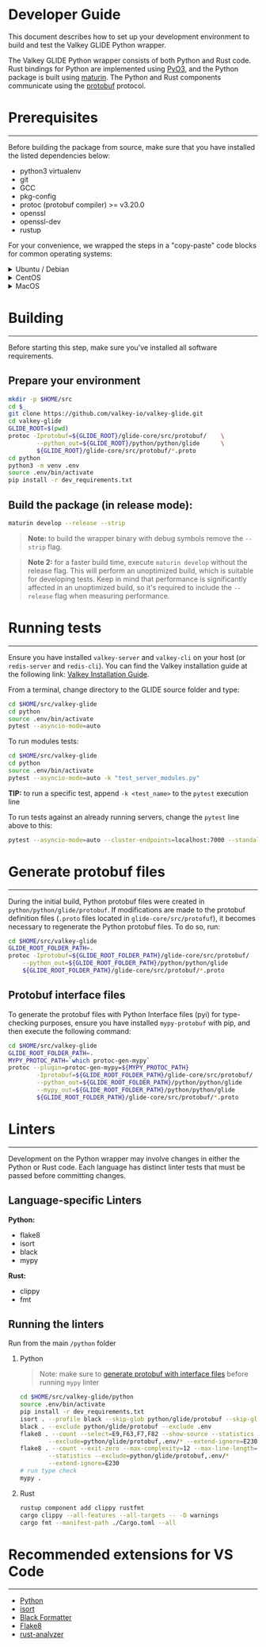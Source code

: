 # Developer Guide

This document describes how to set up your development environment to build and test the Valkey GLIDE Python wrapper.

The Valkey GLIDE Python wrapper consists of both Python and Rust code. Rust bindings for Python are implemented using [PyO3](https://github.com/PyO3/pyo3), and the Python package is built using [maturin](https://github.com/PyO3/maturin). The Python and Rust components communicate using the [protobuf](https://github.com/protocolbuffers/protobuf) protocol.

# Prerequisites
---

Before building the package from source, make sure that you have installed the listed dependencies below:


-   python3 virtualenv
-   git
-   GCC
-   pkg-config
-   protoc (protobuf compiler) >= v3.20.0
-   openssl
-   openssl-dev
-   rustup

For your convenience, we wrapped the steps in a "copy-paste" code blocks for common operating systems:

<details>
<summary>Ubuntu / Debian</summary>

```bash
sudo apt update -y
sudo apt install -y python3 python3-venv git gcc pkg-config openssl libssl-dev unzip
# Install rust
curl --proto '=https' --tlsv1.2 -sSf https://sh.rustup.rs | sh
source "$HOME/.cargo/env"
# Check that the Rust compiler is installed
rustc --version
# Install protobuf compiler
PB_REL="https://github.com/protocolbuffers/protobuf/releases"
# For other arch type from x86 example below, the signature of the curl url should be protoc-<version>-<os>-<arch>.zip,
# e.g. protoc-3.20.3-linux-aarch_64.zip for ARM64.
curl -LO $PB_REL/download/v3.20.3/protoc-3.20.3-linux-x86_64.zip
unzip protoc-3.20.3-linux-x86_64.zip -d $HOME/.local
export PATH="$PATH:$HOME/.local/bin"
# Check that the protobuf compiler is installed
protoc --version
```

</details>

<details>
<summary>CentOS</summary>

```bash
sudo yum update -y
sudo yum install -y python3 git gcc pkgconfig openssl openssl-devel unzip
pip3 install virtualenv
# Install rust
curl --proto '=https' --tlsv1.2 -sSf https://sh.rustup.rs | sh
source "$HOME/.cargo/env"
# Check that the Rust compiler is installed
rustc --version
# Install protobuf compiler
PB_REL="https://github.com/protocolbuffers/protobuf/releases"
curl -LO $PB_REL/download/v3.20.3/protoc-3.20.3-linux-x86_64.zip
unzip protoc-3.20.3-linux-x86_64.zip -d $HOME/.local
export PATH="$PATH:$HOME/.local/bin"
# Check that the protobuf compiler is installed
protoc --version
```

</details>

<details>
<summary>MacOS</summary>

```bash
brew update
brew install python3 git gcc pkgconfig protobuf@3 openssl virtualenv
curl --proto '=https' --tlsv1.2 -sSf https://sh.rustup.rs | sh
source "$HOME/.cargo/env"
# Check that the Rust compiler is installed
rustc --version
# Verify the Protobuf compiler installation
protoc --version

# If protoc is not found or does not work correctly, update the PATH
echo 'export PATH="/opt/homebrew/opt/protobuf@3/bin:$PATH"' >> /Users/$USER/.bash_profile
source /Users/$USER/.bash_profile
protoc --version
```

</details>

# Building
---

Before starting this step, make sure you've installed all software requirements.

## Prepare your environment

```bash
mkdir -p $HOME/src
cd $_
git clone https://github.com/valkey-io/valkey-glide.git
cd valkey-glide
GLIDE_ROOT=$(pwd)
protoc -Iprotobuf=${GLIDE_ROOT}/glide-core/src/protobuf/    \
        --python_out=${GLIDE_ROOT}/python/python/glide      \
        ${GLIDE_ROOT}/glide-core/src/protobuf/*.proto
cd python
python3 -m venv .env
source .env/bin/activate
pip install -r dev_requirements.txt
```

## Build the package (in release mode):

```bash
maturin develop --release --strip
```

> **Note:** to build the wrapper binary with debug symbols remove the `--strip` flag.

> **Note 2:** for a faster build time, execute `maturin develop` without the release flag. This will perform an unoptimized build, which is suitable for developing tests. Keep in mind that performance is significantly affected in an unoptimized build, so it's required to include the `--release` flag when measuring performance.

# Running tests
---

Ensure you have installed `valkey-server` and `valkey-cli` on your host (or `redis-server` and `redis-cli`). 
You can find the Valkey installation guide at the following link: [Valkey Installation Guide](https://valkey.io/topics/installation/).

From a terminal, change directory to the GLIDE source folder and type:

```bash
cd $HOME/src/valkey-glide
cd python
source .env/bin/activate
pytest --asyncio-mode=auto
```

To run modules tests:

```bash
cd $HOME/src/valkey-glide
cd python
source .env/bin/activate
pytest --asyncio-mode=auto -k "test_server_modules.py"
```

**TIP:** to run a specific test, append `-k <test_name>` to the `pytest` execution line

To run tests against an already running servers, change the `pytest` line above to this:

```bash
pytest --asyncio-mode=auto --cluster-endpoints=localhost:7000 --standalone-endpoints=localhost:6379
```

# Generate protobuf files
---

During the initial build, Python protobuf files were created in `python/python/glide/protobuf`. If modifications are made
to the protobuf definition files (`.proto` files located in `glide-core/src/protofuf`), it becomes necessary to
regenerate the Python protobuf files. To do so, run:

```bash
cd $HOME/src/valkey-glide
GLIDE_ROOT_FOLDER_PATH=.
protoc -Iprotobuf=${GLIDE_ROOT_FOLDER_PATH}/glide-core/src/protobuf/    \
    --python_out=${GLIDE_ROOT_FOLDER_PATH}/python/python/glide          \
    ${GLIDE_ROOT_FOLDER_PATH}/glide-core/src/protobuf/*.proto
```

## Protobuf interface files

To generate the protobuf files with Python Interface files (pyi) for type-checking purposes, ensure you have installed `mypy-protobuf` with pip, and then execute the following command:

```bash
cd $HOME/src/valkey-glide
GLIDE_ROOT_FOLDER_PATH=.
MYPY_PROTOC_PATH=`which protoc-gen-mypy`
protoc --plugin=protoc-gen-mypy=${MYPY_PROTOC_PATH}                     \
        -Iprotobuf=${GLIDE_ROOT_FOLDER_PATH}/glide-core/src/protobuf/   \
        --python_out=${GLIDE_ROOT_FOLDER_PATH}/python/python/glide      \
        --mypy_out=${GLIDE_ROOT_FOLDER_PATH}/python/python/glide        \
        ${GLIDE_ROOT_FOLDER_PATH}/glide-core/src/protobuf/*.proto
```

# Linters
---

Development on the Python wrapper may involve changes in either the Python or Rust code. Each language has distinct linter tests that must be passed before committing changes.

## Language-specific Linters

**Python:**

-   flake8
-   isort
-   black
-   mypy

**Rust:**

-   clippy
-   fmt

## Running the linters

Run from the main `/python` folder

1. Python
    > Note: make sure to [generate protobuf with interface files]("#protobuf-interface-files") before running `mypy` linter
    ```bash
    cd $HOME/src/valkey-glide/python
    source .env/bin/activate
    pip install -r dev_requirements.txt
    isort . --profile black --skip-glob python/glide/protobuf --skip-glob .env
    black . --exclude python/glide/protobuf --exclude .env
    flake8 . --count --select=E9,F63,F7,F82 --show-source --statistics      \
            --exclude=python/glide/protobuf,.env/* --extend-ignore=E230
    flake8 . --count --exit-zero --max-complexity=12 --max-line-length=127  \
            --statistics --exclude=python/glide/protobuf,.env/*             \
            --extend-ignore=E230
    # run type check
    mypy .
    ```

2. Rust

    ```bash
    rustup component add clippy rustfmt
    cargo clippy --all-features --all-targets -- -D warnings
    cargo fmt --manifest-path ./Cargo.toml --all
    ```

# Recommended extensions for VS Code
---

-   [Python](https://marketplace.visualstudio.com/items?itemName=ms-python.python)
-   [isort](https://marketplace.visualstudio.com/items?itemName=ms-python.isort)
-   [Black Formatter](https://marketplace.visualstudio.com/items?itemName=ms-python.black-formatter)
-   [Flake8](https://marketplace.visualstudio.com/items?itemName=ms-python.flake8)
-   [rust-analyzer](https://marketplace.visualstudio.com/items?itemName=rust-lang.rust-analyzer)
